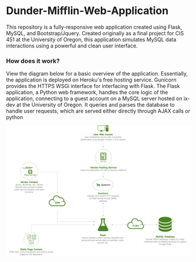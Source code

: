 # Dunder-Mifflin-Web-Application
This repository is a fully-responsive web application created using Flask, MySQL, and Bootstrap/Jquery. Created originally as a final project for CIS 451 at the University of Oregon, this application simulates MySQL data interactions using a powerful and clean user interface.

### How does it work?
View the diagram below for a basic overview of the application. Essentially, the application is deployed on Heroku's free hosting service. Gunicorn provides the HTTPS WSGi interface for interfacing with Flask. The Flask application, a Python web framework, handles the core logic of the application, connecting to a guest account on a MySQL server hosted on ix-dev at the University of Oregon. It queries and parses the database to handle user requests, which are served either directly through AJAX calls or python 

![diagram](https://raw.githubusercontent.com/jens-johnson/Dunder-Mifflin-Web-Application/master/static/images/diagram.png)
